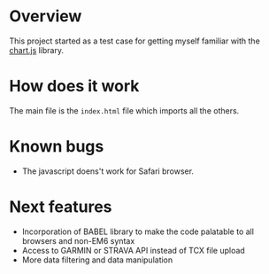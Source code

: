 # Overview

This project started as a test case for getting myself familiar with the [chart.js](https://www.chartjs.org/) library.

# How does it work
The main file is the `index.html` file which imports all the others.

# Known bugs

- The javascript doens't work for Safari browser.

# Next features

- Incorporation of BABEL library to make the code palatable to all browsers and non-EM6 syntax
- Access to GARMIN or STRAVA API instead of TCX file upload
- More data filtering and data manipulation


